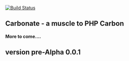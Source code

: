 [![Build Status](https://travis-ci.org/omitobi/carbonate.svg?branch=master)](https://travis-ci.org/omitobi/carbonate)


## Carbonate - a muscle to PHP Carbon

#### More to come....

## version pre-Alpha 0.0.1